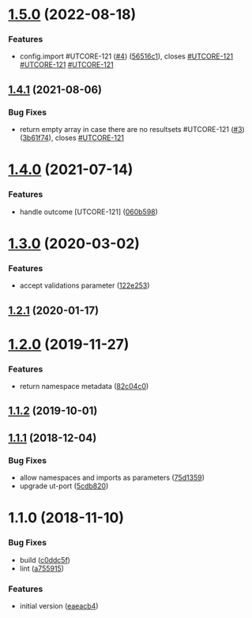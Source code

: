 # [1.5.0](https://github.com/softwaregroup-bg/ut-dispatch-db/compare/v1.4.1...v1.5.0) (2022-08-18)


### Features

* config.import #UTCORE-121 ([#4](https://github.com/softwaregroup-bg/ut-dispatch-db/issues/4)) ([56516c1](https://github.com/softwaregroup-bg/ut-dispatch-db/commit/56516c1fde3dfa1dea366cf41286a5771e9e9606)), closes [#UTCORE-121](https://github.com/softwaregroup-bg/ut-dispatch-db/issues/UTCORE-121) [#UTCORE-121](https://github.com/softwaregroup-bg/ut-dispatch-db/issues/UTCORE-121) [#UTCORE-121](https://github.com/softwaregroup-bg/ut-dispatch-db/issues/UTCORE-121)



## [1.4.1](https://github.com/softwaregroup-bg/ut-dispatch-db/compare/v1.4.0...v1.4.1) (2021-08-06)


### Bug Fixes

* return empty array in case there are no resultsets #UTCORE-121 ([#3](https://github.com/softwaregroup-bg/ut-dispatch-db/issues/3)) ([3b61f74](https://github.com/softwaregroup-bg/ut-dispatch-db/commit/3b61f743bc8ed038718daa98ff5e5aba56af78e6)), closes [#UTCORE-121](https://github.com/softwaregroup-bg/ut-dispatch-db/issues/UTCORE-121)



# [1.4.0](https://github.com/softwaregroup-bg/ut-dispatch-db/compare/v1.3.0...v1.4.0) (2021-07-14)


### Features

* handle outcome [UTCORE-121] ([060b598](https://github.com/softwaregroup-bg/ut-dispatch-db/commit/060b598e96896f11f2afb0a5ed0e8da7f500236a))



# [1.3.0](https://github.com/softwaregroup-bg/ut-dispatch-db/compare/v1.2.1...v1.3.0) (2020-03-02)


### Features

* accept validations parameter ([122e253](https://github.com/softwaregroup-bg/ut-dispatch-db/commit/122e253af5d47d1a0907422d4523ac4b11a225b3))



## [1.2.1](https://github.com/softwaregroup-bg/ut-dispatch-db/compare/v1.2.0...v1.2.1) (2020-01-17)



# [1.2.0](https://github.com/softwaregroup-bg/ut-dispatch-db/compare/v1.1.2...v1.2.0) (2019-11-27)


### Features

* return namespace metadata ([82c04c0](https://github.com/softwaregroup-bg/ut-dispatch-db/commit/82c04c0))



## [1.1.2](https://github.com/softwaregroup-bg/ut-dispatch-db/compare/v1.1.1...v1.1.2) (2019-10-01)



## [1.1.1](https://github.com/softwaregroup-bg/ut-dispatch-db/compare/v1.1.0...v1.1.1) (2018-12-04)


### Bug Fixes

* allow namespaces and imports as parameters ([75d1359](https://github.com/softwaregroup-bg/ut-dispatch-db/commit/75d1359))
* upgrade ut-port ([5cdb820](https://github.com/softwaregroup-bg/ut-dispatch-db/commit/5cdb820))



<a name="1.1.0"></a>
# 1.1.0 (2018-11-10)


### Bug Fixes

* build ([c0ddc5f](https://github.com/softwaregroup-bg/ut-dispatch-db/commit/c0ddc5f))
* lint ([a755915](https://github.com/softwaregroup-bg/ut-dispatch-db/commit/a755915))


### Features

* initial version ([eaeacb4](https://github.com/softwaregroup-bg/ut-dispatch-db/commit/eaeacb4))



